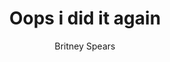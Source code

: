 ---
layout: post
title: Oops i did it again 
author: Britney Spears
language: "Français"
image:
  artist: britney-spears.png
---
